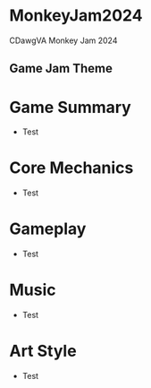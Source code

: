 # MonkeyJam2024
CDawgVA Monkey Jam 2024

## Game Jam Theme


# Game Summary
- Test

# Core Mechanics
- Test

# Gameplay
- Test

# Music
- Test

# Art Style
- Test
